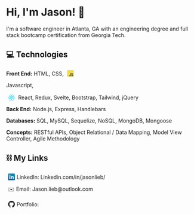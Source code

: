 # Hi, I'm Jason! 👋

I'm a software engineer in Atlanta, GA with an engineering degree and full stack bootcamp certification from Georgia Tech.

## 💻 Technologies

**Front End:**
HTML,
CSS,
<img src="icons/javascript.png" style="width: 18px; position: relative; top: 3px; margin: 0 5px; display: inline;" />

<p>Javascript,</p>
<img src="icons/react.png" style="width: 18px; position: relative; top: 3px; margin: 0 5px;" />
React,
Redux,
Svelte,
Bootstrap,
Tailwind,
jQuery
<br/>

**Back End:**
Node.js,
Express,
Handlebars
<br/>

**Databases:**
SQL,
MySQL,
Sequelize,
NoSQL,
MongoDB,
Mongoose
<br/>

**Concepts:**
RESTful APIs,
Object Relational / Data Mapping,
Model View Controller,
Agile Methodology
<br/>

<!-- ### Misc
Jest -->

## ⛓ My Links

<img src="icons/linkedin.png" style="width: 18px; position: relative; top: 3px; margin: 0 5px;" />LinkedIn: Linkedin.com/in/jasonlieb/
<br/>

<p style="display: inline; margin: 0 5px;">✉️</p>Email: Jason.lieb@outlook.com
<br/>

<img src="icons/github.svg" style="width: 18px; position: relative; top: 3px; margin: 0 5px;" />Portfolio:

<!--


- 🔭 I’m currently working on ...
- 🌱 I’m currently learning ...
- 👯 I’m looking to collaborate on ...
- 🤔 I’m looking for help with ...
- 💬 Ask me about ...
- 📫 How to reach me: ...
- 😄 Pronouns: ...
- ⚡ Fun fact: ...
-->
